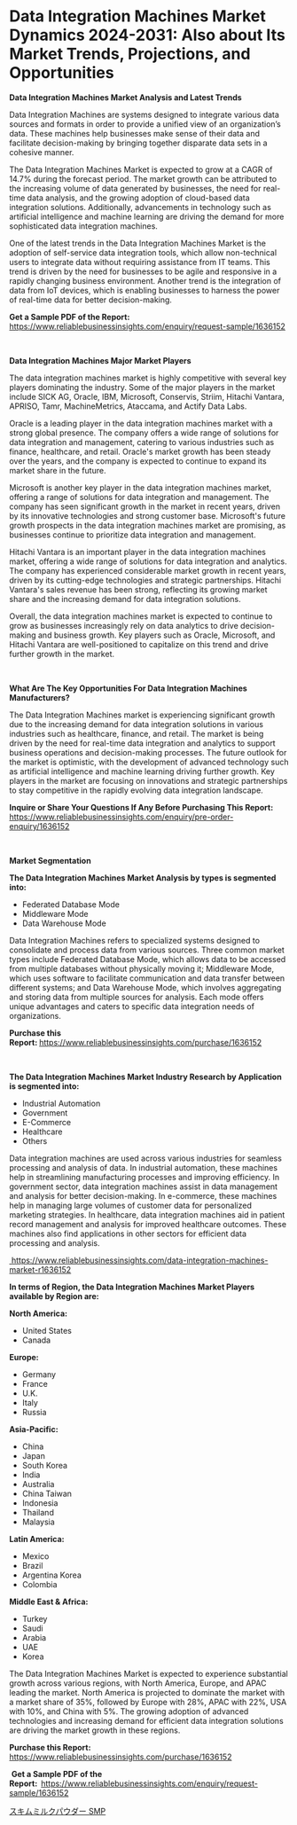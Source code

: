 <p><h1>Data Integration Machines Market Dynamics 2024-2031: Also about Its Market Trends, Projections, and Opportunities</h1></p><p><strong>Data Integration Machines Market Analysis and Latest Trends</strong></p>
<p><p>Data Integration Machines are systems designed to integrate various data sources and formats in order to provide a unified view of an organization’s data. These machines help businesses make sense of their data and facilitate decision-making by bringing together disparate data sets in a cohesive manner.</p><p>The Data Integration Machines Market is expected to grow at a CAGR of 14.7% during the forecast period. The market growth can be attributed to the increasing volume of data generated by businesses, the need for real-time data analysis, and the growing adoption of cloud-based data integration solutions. Additionally, advancements in technology such as artificial intelligence and machine learning are driving the demand for more sophisticated data integration machines.</p><p>One of the latest trends in the Data Integration Machines Market is the adoption of self-service data integration tools, which allow non-technical users to integrate data without requiring assistance from IT teams. This trend is driven by the need for businesses to be agile and responsive in a rapidly changing business environment. Another trend is the integration of data from IoT devices, which is enabling businesses to harness the power of real-time data for better decision-making.</p></p>
<p><strong>Get a Sample PDF of the Report:&nbsp;</strong> <a href="https://www.reliablebusinessinsights.com/enquiry/request-sample/1636152">https://www.reliablebusinessinsights.com/enquiry/request-sample/1636152</a></p>
<p>&nbsp;</p>
<p><strong>Data Integration Machines Major Market Players</strong></p>
<p><p>The data integration machines market is highly competitive with several key players dominating the industry. Some of the major players in the market include SICK AG, Oracle, IBM, Microsoft, Conservis, Striim, Hitachi Vantara, APRISO, Tamr, MachineMetrics, Ataccama, and Actify Data Labs.</p><p>Oracle is a leading player in the data integration machines market with a strong global presence. The company offers a wide range of solutions for data integration and management, catering to various industries such as finance, healthcare, and retail. Oracle's market growth has been steady over the years, and the company is expected to continue to expand its market share in the future.</p><p>Microsoft is another key player in the data integration machines market, offering a range of solutions for data integration and management. The company has seen significant growth in the market in recent years, driven by its innovative technologies and strong customer base. Microsoft's future growth prospects in the data integration machines market are promising, as businesses continue to prioritize data integration and management.</p><p>Hitachi Vantara is an important player in the data integration machines market, offering a wide range of solutions for data integration and analytics. The company has experienced considerable market growth in recent years, driven by its cutting-edge technologies and strategic partnerships. Hitachi Vantara's sales revenue has been strong, reflecting its growing market share and the increasing demand for data integration solutions.</p><p>Overall, the data integration machines market is expected to continue to grow as businesses increasingly rely on data analytics to drive decision-making and business growth. Key players such as Oracle, Microsoft, and Hitachi Vantara are well-positioned to capitalize on this trend and drive further growth in the market.</p></p>
<p>&nbsp;</p>
<p><strong>What Are The Key Opportunities For Data Integration Machines Manufacturers?</strong></p>
<p><p>The Data Integration Machines market is experiencing significant growth due to the increasing demand for data integration solutions in various industries such as healthcare, finance, and retail. The market is being driven by the need for real-time data integration and analytics to support business operations and decision-making processes. The future outlook for the market is optimistic, with the development of advanced technology such as artificial intelligence and machine learning driving further growth. Key players in the market are focusing on innovations and strategic partnerships to stay competitive in the rapidly evolving data integration landscape.</p></p>
<p><strong>Inquire or Share Your Questions If Any Before Purchasing This Report:</strong> <a href="https://www.reliablebusinessinsights.com/enquiry/pre-order-enquiry/1636152">https://www.reliablebusinessinsights.com/enquiry/pre-order-enquiry/1636152</a></p>
<p>&nbsp;</p>
<p><strong>Market Segmentation</strong></p>
<p><strong>The Data Integration Machines Market Analysis by types is segmented into:</strong></p>
<p><ul><li>Federated Database Mode</li><li>Middleware Mode</li><li>Data Warehouse Mode</li></ul></p>
<p><p>Data Integration Machines refers to specialized systems designed to consolidate and process data from various sources. Three common market types include Federated Database Mode, which allows data to be accessed from multiple databases without physically moving it; Middleware Mode, which uses software to facilitate communication and data transfer between different systems; and Data Warehouse Mode, which involves aggregating and storing data from multiple sources for analysis. Each mode offers unique advantages and caters to specific data integration needs of organizations.</p></p>
<p><strong>Purchase this Report:&nbsp;</strong><a href="https://www.reliablebusinessinsights.com/purchase/1636152">https://www.reliablebusinessinsights.com/purchase/1636152</a></p>
<p>&nbsp;</p>
<p><strong>The Data Integration Machines Market Industry Research by Application is segmented into:</strong></p>
<p><ul><li>Industrial Automation</li><li>Government</li><li>E-Commerce</li><li>Healthcare</li><li>Others</li></ul></p>
<p><p>Data integration machines are used across various industries for seamless processing and analysis of data. In industrial automation, these machines help in streamlining manufacturing processes and improving efficiency. In government sector, data integration machines assist in data management and analysis for better decision-making. In e-commerce, these machines help in managing large volumes of customer data for personalized marketing strategies. In healthcare, data integration machines aid in patient record management and analysis for improved healthcare outcomes. These machines also find applications in other sectors for efficient data processing and analysis.</p></p>
<p><a href="https://www.reliablebusinessinsights.com/data-integration-machines-market-r1636152">&nbsp;https://www.reliablebusinessinsights.com/data-integration-machines-market-r1636152</a></p>
<p><strong>In terms of Region, the Data Integration Machines Market Players available by Region are:</strong></p>
<p>
    <p> <strong> North America: </strong>
        <ul>
            <li>United States</li>
            <li>Canada</li>
        </ul>
        </p> 
    <p> <strong> Europe: </strong>
        <ul>
            <li>Germany</li>
            <li>France</li>
            <li>U.K.</li>
            <li>Italy</li>
            <li>Russia</li>
        </ul>
        </p> 
    <p> <strong> Asia-Pacific: </strong>
        <ul>
            <li>China</li>
            <li>Japan</li>
            <li>South Korea</li>
            <li>India</li>
            <li>Australia</li>
            <li>China Taiwan</li>
            <li>Indonesia</li>
            <li>Thailand</li>
            <li>Malaysia</li>
        </ul>
        </p> 
    <p> <strong> Latin America: </strong>
        <ul>
            <li>Mexico</li>
            <li>Brazil</li>
            <li>Argentina Korea</li>
            <li>Colombia</li>
        </ul>
        </p> 
    <p> <strong> Middle East & Africa: </strong>
        <ul>
            <li>Turkey</li>
            <li>Saudi</li>
            <li>Arabia</li>
            <li>UAE</li>
            <li>Korea</li>
        </ul>
    </p>
    </p>
<p><p>The Data Integration Machines Market is expected to experience substantial growth across various regions, with North America, Europe, and APAC leading the market. North America is projected to dominate the market with a market share of 35%, followed by Europe with 28%, APAC with 22%, USA with 10%, and China with 5%. The growing adoption of advanced technologies and increasing demand for efficient data integration solutions are driving the market growth in these regions.</p></p>
<p><strong>Purchase this Report: </strong><a href="https://www.reliablebusinessinsights.com/purchase/1636152">https://www.reliablebusinessinsights.com/purchase/1636152</a></p>
<p>&nbsp;<strong>Get a Sample PDF of the Report:&nbsp;&nbsp;</strong><a href="https://www.reliablebusinessinsights.com/enquiry/request-sample/1636152">https://www.reliablebusinessinsights.com/enquiry/request-sample/1636152</a></p>
<p><strong></strong></p>
<p><p><a href="https://github.com/ihabdkwlxs948/Market-Research-Report-List-3/blob/main/3276134124953.md">スキムミルクパウダー SMP</a></p></p>